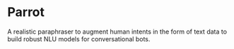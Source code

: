 # Parrot
A realistic paraphraser to augment human intents in the form of text data to build robust NLU models for conversational bots.
